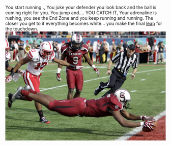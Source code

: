 You start running.., You juke your defender you look back and the ball is coming right for you. You jump and.... YOU CATCH IT, Your adrenaline is rushing, you see the End Zone and you keep running and running. The closer you get to it everything becomes white... you make the final [leap](ER.md) for the touchdown.
![Alt git add](Leap.png)